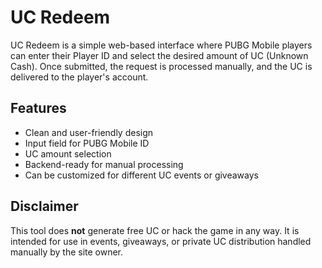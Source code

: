 # UC Redeem

UC Redeem is a simple web-based interface where PUBG Mobile players can enter their Player ID and select the desired amount of UC (Unknown Cash). Once submitted, the request is processed manually, and the UC is delivered to the player's account.

## Features

- Clean and user-friendly design
- Input field for PUBG Mobile ID
- UC amount selection
- Backend-ready for manual processing
- Can be customized for different UC events or giveaways

## Disclaimer

This tool does **not** generate free UC or hack the game in any way. It is intended for use in events, giveaways, or private UC distribution handled manually by the site owner.
